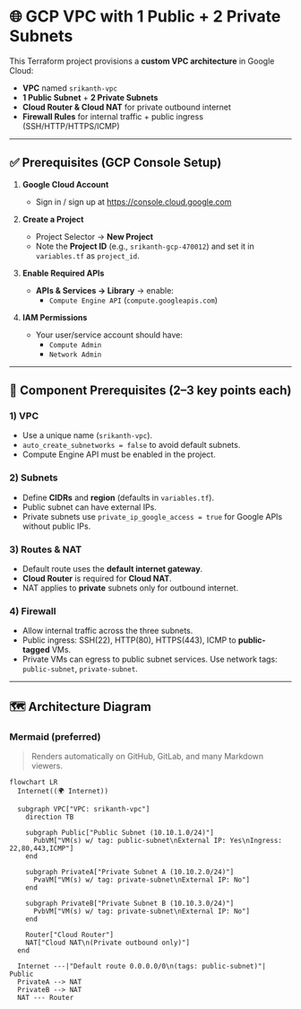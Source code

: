 # 🌐 GCP VPC with 1 Public + 2 Private Subnets

This Terraform project provisions a **custom VPC architecture** in Google Cloud:  
- **VPC** named `srikanth-vpc`  
- **1 Public Subnet** + **2 Private Subnets**  
- **Cloud Router & Cloud NAT** for private outbound internet  
- **Firewall Rules** for internal traffic + public ingress (SSH/HTTP/HTTPS/ICMP)  

---

## ✅ Prerequisites (GCP Console Setup)

1. **Google Cloud Account**  
   - Sign in / sign up at https://console.cloud.google.com

2. **Create a Project**  
   - Project Selector → **New Project**  
   - Note the **Project ID** (e.g., `srikanth-gcp-470012`) and set it in `variables.tf` as `project_id`.

3. **Enable Required APIs**  
   - **APIs & Services → Library** → enable:  
     - `Compute Engine API` (`compute.googleapis.com`)

4. **IAM Permissions**  
   - Your user/service account should have:  
     - `Compute Admin`  
     - `Network Admin`

---

## 🧩 Component Prerequisites (2–3 key points each)

### 1) VPC
- Use a unique name (`srikanth-vpc`).  
- `auto_create_subnetworks = false` to avoid default subnets.  
- Compute Engine API must be enabled in the project.

### 2) Subnets
- Define **CIDRs** and **region** (defaults in `variables.tf`).  
- Public subnet can have external IPs.  
- Private subnets use `private_ip_google_access = true` for Google APIs without public IPs.

### 3) Routes & NAT
- Default route uses the **default internet gateway**.  
- **Cloud Router** is required for **Cloud NAT**.  
- NAT applies to **private** subnets only for outbound internet.

### 4) Firewall
- Allow internal traffic across the three subnets.  
- Public ingress: SSH(22), HTTP(80), HTTPS(443), ICMP to **public-tagged** VMs.  
- Private VMs can egress to public subnet services. Use network tags: `public-subnet`, `private-subnet`.

---

## 🗺️ Architecture Diagram

### Mermaid (preferred)
> Renders automatically on GitHub, GitLab, and many Markdown viewers.

```mermaid
flowchart LR
  Internet((🌍 Internet))

  subgraph VPC["VPC: srikanth-vpc"]
    direction TB

    subgraph Public["Public Subnet (10.10.1.0/24)"]
      PubVM["VM(s) w/ tag: public-subnet\nExternal IP: Yes\nIngress: 22,80,443,ICMP"]
    end

    subgraph PrivateA["Private Subnet A (10.10.2.0/24)"]
      PvaVM["VM(s) w/ tag: private-subnet\nExternal IP: No"]
    end

    subgraph PrivateB["Private Subnet B (10.10.3.0/24)"]
      PvbVM["VM(s) w/ tag: private-subnet\nExternal IP: No"]
    end

    Router["Cloud Router"]
    NAT["Cloud NAT\n(Private outbound only)"]
  end

  Internet ---|"Default route 0.0.0.0/0\n(tags: public-subnet)"| Public
  PrivateA --> NAT
  PrivateB --> NAT
  NAT --- Router
